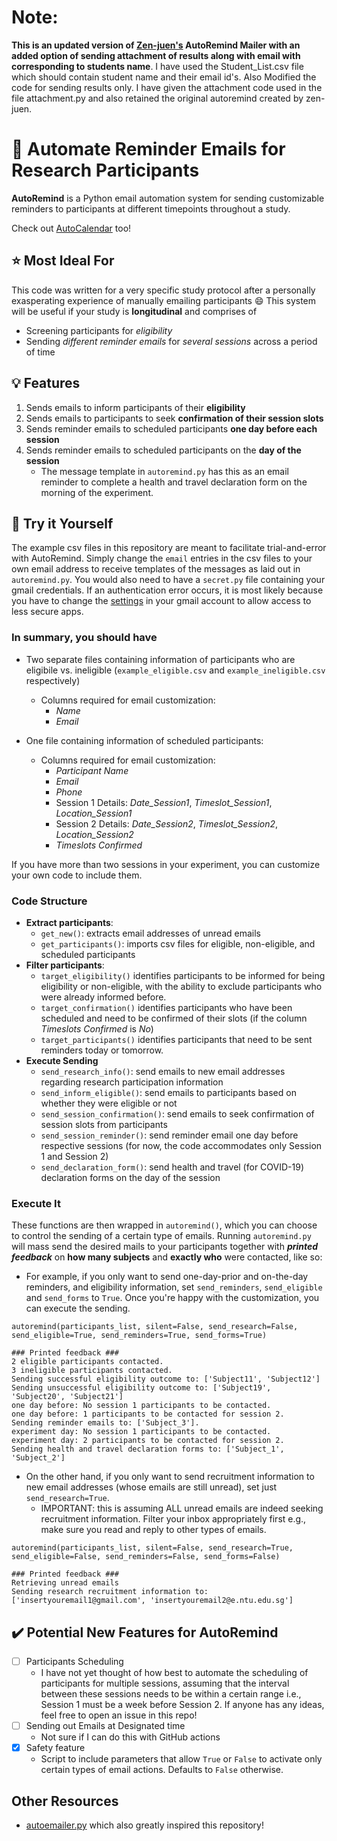 # Note:
**This is an updated version of **[Zen-juen's](https://github.com/zen-juen/AutoRemind)** AutoRemind Mailer with an added option of sending attachment of results along with email with corresponding to students name**.
I have used the Student_List.csv file which should contain student name and their email id's. Also Modified the code for sending results only.
I have given the attachment code used in the file attachment.py and also retained the original autoremind created by zen-juen.




# :e-mail: Automate Reminder Emails for Research Participants

**AutoRemind** is a Python email automation system for sending customizable reminders to participants at different timepoints throughout a study.

Check out [AutoCalendar](https://github.com/zen-juen/AutoCalendar/) too!

## :star: Most Ideal For
This code was written for a very specific study protocol after a personally exasperating experience of manually emailing participants :smile:
This system will be useful if your study is **longitudinal** and comprises of
- Screening participants for *eligibility*
- Sending *different reminder emails* for *several sessions* across a period of time

## :bulb: Features
1) Sends emails to inform participants of their **eligibility**
2) Sends emails to participants to seek **confirmation of their session slots**
3) Sends reminder emails to scheduled participants **one day before each session**
4) Sends reminder emails to scheduled participants on the **day of the session**
   - The message template in `autoremind.py` has this as an email reminder to complete a health and travel declaration form on the morning of the experiment.

## :tada: Try it Yourself 
The example csv files in this repository are meant to facilitate trial-and-error with AutoRemind. Simply change the `email` entries in the csv files to your own email address to receive templates of the messages as laid out in `autoremind.py`. You would also need to have a `secret.py` file containing your gmail credentials. If an authentication error occurs, it is most likely because you have to change the [settings](https://myaccount.google.com/u/1/lesssecureapps?pageId=none) in your gmail account to allow access to less secure apps.

### In summary, you should have
- Two separate files containing information of participants who are eligibile vs. ineligible (`example_eligible.csv` and `example_ineligible.csv` respectively)
  - Columns required for email customization:
    - *Name*
    - *Email*
 
- One file containing information of scheduled participants:
  - Columns required for email customization:
    - *Participant Name*
    - *Email*
    - *Phone*
    - Session 1 Details: *Date_Session1*, *Timeslot_Session1*, *Location_Session1*
    - Session 2 Details: *Date_Session2*, *Timeslot_Session2*, *Location_Session2*
    - *Timeslots Confirmed*

If you have more than two sessions in your experiment, you can customize your own code to include them.

### Code Structure

- **Extract participants**:
  - `get_new()`: extracts email addresses of unread emails
  - `get_participants()`: imports csv files for eligible, non-eligible, and scheduled participants
- **Filter participants**:
  - `target_eligibility()` identifies participants to be informed for being eligibility or non-eligible, with the ability to exclude participants who were already informed before.
  - `target_confirmation()` identifies participants who have been scheduled and need to be confirmed of their slots (if the column *Timeslots Confirmed* is *No*)
  - `target_participants()` identifies participants that need to be sent reminders today or tomorrow.
- **Execute Sending**
  - `send_research_info()`: send emails to new email addresses regarding research participation information
  - `send_inform_eligible()`: send emails to participants based on whether they were eligible or not 
  - `send_session_confirmation()`: send emails to seek confirmation of session slots from participants
  - `send_session_reminder()`: send reminder email one day before respective sessions (for now, the code accommodates only Session 1 and Session 2)
  - `send_declaration_form()`: send health and travel (for COVID-19) declaration forms on the day of the session
 
 ### Execute It
 
These functions are then wrapped in `autoremind()`, which you can choose to control the sending of a certain type of emails.
Running `autoremind.py` will mass send the desired mails to your participants together with ***printed feedback*** on **how many subjects** and **exactly who** were contacted, like so:

- For example, if you only want to send one-day-prior and on-the-day reminders, and eligibility information, set `send_reminders`, `send_eligible` and `send_forms` to `True`. Once you're happy with the customization, you can execute the sending.
```
autoremind(participants_list, silent=False, send_research=False, send_eligible=True, send_reminders=True, send_forms=True)

### Printed feedback ###
2 eligible participants contacted.
3 ineligible participants contacted.
Sending successful eligibility outcome to: ['Subject11', 'Subject12']
Sending unsuccessful eligibility outcome to: ['Subject19', 'Subject20', 'Subject21']
one day before: No session 1 participants to be contacted.
one day before: 1 participants to be contacted for session 2.
Sending reminder emails to: ['Subject_3'].
experiment day: No session 1 participants to be contacted.
experiment day: 2 participants to be contacted for session 2.
Sending health and travel declaration forms to: ['Subject_1', 'Subject_2']
```

- On the other hand, if you only want to send recruitment information to new email addresses (whose emails are still unread), set just `send_research=True`.
  - IMPORTANT: this is assuming ALL unread emails are indeed seeking recruitment information. Filter your inbox appropriately first e.g., make sure you read and reply to other types of emails.

```
autoremind(participants_list, silent=False, send_research=True, send_eligible=False, send_reminders=False, send_forms=False)

### Printed feedback ###
Retrieving unread emails
Sending research recruitment information to: ['insertyouremail1@gmail.com', 'insertyouremail2@e.ntu.edu.sg']
```  

## :heavy_check_mark: Potential New Features for AutoRemind

- [ ] Participants Scheduling
  - I have not yet thought of how best to automate the scheduling of participants for multiple sessions, assuming that the interval between these sessions needs to be within a certain range i.e., Session 1 must be a week before Session 2. If anyone has any ideas, feel free to open an issue in this repo!
- [ ] Sending out Emails at Designated time 
  - Not sure if I can do this with GitHub actions
- [x] Safety feature
  - Script to include parameters that allow `True` or `False` to activate only certain types of email actions. Defaults to `False` otherwise.
## Other Resources
- [autoemailer.py](https://github.com/colinquirk/autoemailer/) which also greatly inspired this repository!


